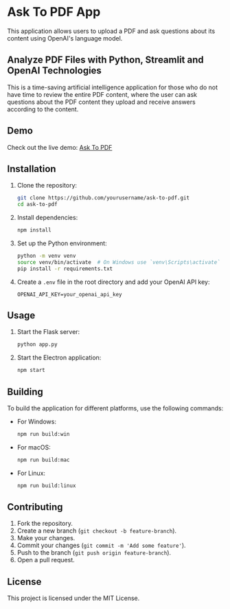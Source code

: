 # Ask To PDF App

This application allows users to upload a PDF and ask questions about its content using OpenAI's language model.

## Analyze PDF Files with Python, Streamlit and OpenAI Technologies

This is a time-saving artificial intelligence application for those who do not have time to review the entire PDF content, where the user can ask questions about the PDF content they upload and receive answers according to the content.

## Demo

Check out the live demo: [Ask To PDF](https://asktopdf.streamlit.app/)

## Installation

1. Clone the repository:
    ```sh
    git clone https://github.com/yourusername/ask-to-pdf.git
    cd ask-to-pdf
    ```

2. Install dependencies:
    ```sh
    npm install
    ```

3. Set up the Python environment:
    ```sh
    python -m venv venv
    source venv/bin/activate  # On Windows use `venv\Scripts\activate`
    pip install -r requirements.txt
    ```

4. Create a `.env` file in the root directory and add your OpenAI API key:
    ```env
    OPENAI_API_KEY=your_openai_api_key
    ```

## Usage

1. Start the Flask server:
    ```sh
    python app.py
    ```

2. Start the Electron application:
    ```sh
    npm start
    ```

## Building

To build the application for different platforms, use the following commands:

- For Windows:
    ```sh
    npm run build:win
    ```

- For macOS:
    ```sh
    npm run build:mac
    ```

- For Linux:
    ```sh
    npm run build:linux
    ```

## Contributing

1. Fork the repository.
2. Create a new branch (`git checkout -b feature-branch`).
3. Make your changes.
4. Commit your changes (`git commit -m 'Add some feature'`).
5. Push to the branch (`git push origin feature-branch`).
6. Open a pull request.

## License

This project is licensed under the MIT License.
